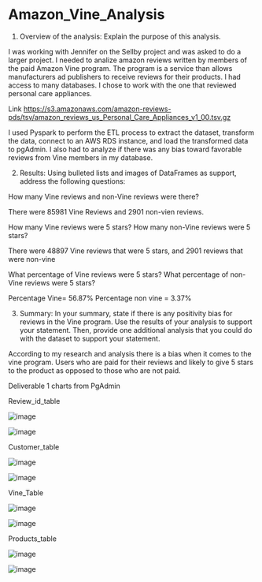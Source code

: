 # Amazon_Vine_Analysis


1.	Overview of the analysis: Explain the purpose of this analysis.

I was working with Jennifer on the Sellby project and was asked to do a larger project. I needed to analize amazon reviews written by members of the paid Amazon Vine program. The program is a service than allows manufacturers ad publishers to receive reviews for their products. I had access to many databases. I chose to work with the one that reviewed personal care appliances. 

Link https://s3.amazonaws.com/amazon-reviews-pds/tsv/amazon_reviews_us_Personal_Care_Appliances_v1_00.tsv.gz

I used Pyspark to perform the ETL process to extract the dataset, transform the data, connect to an AWS RDS instance, and load the transformed data to pgAdmin. I also had to analyze if there was any bias toward favorable reviews from Vine members in my database. 

2.	Results: Using bulleted lists and images of DataFrames as support, address the following questions:

How many Vine reviews and non-Vine reviews were there?

There were 85981 Vine Reviews and 2901 non-vien reviews. 

How many Vine reviews were 5 stars? How many non-Vine reviews were 5 stars?

There were 48897 Vine reviews that were 5 stars, and 2901 reviews that were non-vine

What percentage of Vine reviews were 5 stars? What percentage of non-Vine reviews were 5 stars?

Percentage Vine= 56.87%
Percentage non vine = 3.37% 

3. Summary: In your summary, state if there is any positivity bias for reviews in the Vine program. Use the results of your analysis to support your statement. Then, provide one additional analysis that you could do with the dataset to support your statement.

According to my research and analysis there is a bias when it comes to the vine program. Users who are paid for their reviews and likely to give 5 stars to the product as opposed to those who are not paid. 

Deliverable 1 charts from PgAdmin

Review_id_table

 ![image](https://user-images.githubusercontent.com/112505962/215937140-21a4a3a1-e59e-491b-a108-68a0f5fc552e.png)

 ![image](https://user-images.githubusercontent.com/112505962/215937162-ae22065d-d93b-4f0a-8b01-682e69c5334b.png)



Customer_table

 ![image](https://user-images.githubusercontent.com/112505962/215937179-bba03557-e4f4-4eb7-86ca-a3c0d2af9106.png)

![image](https://user-images.githubusercontent.com/112505962/215937205-31e2930c-5ebe-4bdf-a74e-af6db2790758.png)



 

Vine_Table

 ![image](https://user-images.githubusercontent.com/112505962/215937220-ac96faf6-d495-4382-a5a5-1f96a4bfb1f2.png)


 ![image](https://user-images.githubusercontent.com/112505962/215937236-18768ccb-5ee7-4827-bca9-9e04e500bf10.png)


Products_table
 
![image](https://user-images.githubusercontent.com/112505962/215937253-45b3bad6-0b66-49b6-9f4c-71be7b8f76d5.png)

![image](https://user-images.githubusercontent.com/112505962/215937261-de5b9cdb-ce73-4199-85a2-3555b8009f76.png)




